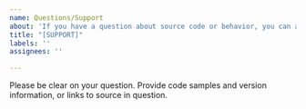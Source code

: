 ```yaml
---
name: Questions/Support
about: 'If you have a question about source code or behavior, you can ask it here. '
title: "[SUPPORT]"
labels: ''
assignees: ''

---
```


Please be clear on your question. Provide code samples and version information, or links to source in question.
